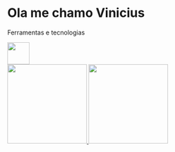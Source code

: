 # Ola me chamo Vinicius

<!--
**viniciusxpg/viniciusxpg** is a ✨ _special_ ✨ repository because its `README.md` (this file) appears on your GitHub profile.

Here are some ideas to get you started:

- 🔭 I’m currently working on ...
- 🌱 I’m currently learning ...
- 👯 I’m looking to collaborate on ...
- 🤔 I’m looking for help with ...
- 💬 Ask me about ...
- 📫 How to reach me: ...
- 😄 Pronouns: ...
- ⚡ Fun fact: ...
-->
Ferramentas e tecnologias

<img width="50px" hegth="50px" src="https://cdn.jsdelivr.net/gh/devicons/devicon@latest/icons/html5/html5-original-wordmark.svg" />
          

<div>
<a href="https://github.com/seu-usuário-aqui">
<img loading="lazy" height="180em" src="https://github-readme-stats.vercel.app/api/top-langs/?username=viniciusxpg&layout=compact&langs_count=7&theme=dracula"/>
<img loading="lazy" height="180em" src="https://github-readme-stats.vercel.app/api?username=viniciusxpg&show_icons=true&theme=dracula&include_all_commits=true&count_private=true"/>
</div>
